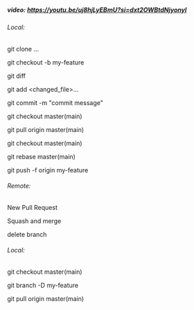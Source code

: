 ##### video: https://youtu.be/uj8hjLyEBmU?si=dxt2OWBtdNjyonyl

###### Local:

git clone ...

git checkout -b my-feature

git diff

git add <changed_file>...

git commit -m "commit message"

git checkout master(main)

git pull origin master(main)

git checkout master(main)

git rebase master(main)

git push -f origin my-feature

###### Remote:

New Pull Request

Squash and merge

delete branch

###### Local:

git checkout master(main)

git branch -D my-feature

git pull origin master(main)